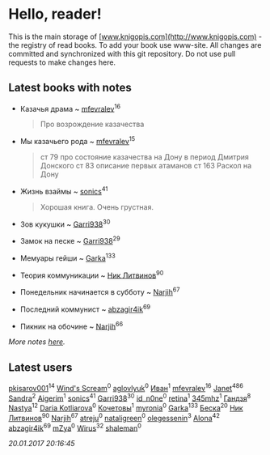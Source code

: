 # Hello, reader!
This is the main storage of [www.knigopis.com](http://www.knigopis.com) - the registry of read books.
To add your book use www-site. All changes are committed and synchronized with this git repository.
Do not use pull requests to make changes here.


## Latest books with notes
* Казачья драма ~ [mfevralev](users/140/140966150-vkontakte)<sup>16</sup>
    > Про возрождение казачества

* Мы казачьего рода ~ [mfevralev](users/140/140966150-vkontakte)<sup>15</sup>
    > ст 79 про состояние казачества на Дону в период Дмитрия Донского
    > ст 83 описание первых атаманов
    > ст 163 Раскол на Дону

* Жизнь взаймы ~ [sonics](users/588/5880221-vkontakte)<sup>41</sup>
    > Хорошая книга. Очень грустная.

* Зов кукушки ~ [Garri938](users/114/114389869162010721507-google)<sup>30</sup>

* Замок на песке ~ [Garri938](users/114/114389869162010721507-google)<sup>29</sup>

* Мемуары гейши ~ [Garka](users/115/115753719718250012620-google)<sup>133</sup>

* Теория коммуникации ~ [Ник Литвинов](users/241/241974816-vkontakte)<sup>90</sup>

* Понедельник начинается в субботу ~ [Narjih](users/101/101033677091232972633-google)<sup>67</sup>

* Последний коммунист ~ [abzagir4ik](users/362/3621623-vkontakte)<sup>69</sup>

* Пикник на обочине ~ [Narjih](users/101/101033677091232972633-google)<sup>66</sup>


_More notes [here](latest_books_with_notes.md)._


## Latest users
[pkisarov001](users/311/311057796-yandex)<sup>14</sup> 
[Wind's Scream](users/290/29027836-vkontakte)<sup>0</sup> 
[aglovlyuk](users/815/8156510-vkontakte)<sup>0</sup> 
[Иван](users/111/111223381196748176136-google)<sup>1</sup> 
[mfevralev](users/140/140966150-vkontakte)<sup>16</sup> 
[Janet](users/205/20565064-vkontakte)<sup>486</sup> 
[Sandra](users/242/242184576223760-facebook)<sup>2</sup> 
[Aigerim](users/157/157708568-vkontakte)<sup>1</sup> 
[sonics](users/588/5880221-vkontakte)<sup>41</sup> 
[Garri938](users/114/114389869162010721507-google)<sup>30</sup> 
[id_n0ne](users/182/18203635-vkontakte)<sup>0</sup> 
[retina](users/390/3900602-vkontakte)<sup>1</sup> 
[345mhz](users/107/107233253672325058205-google)<sup>1</sup> 
[Гандзя](users/103/1034497246671899-facebook)<sup>8</sup> 
[Nastya](users/891/891082154292809-facebook)<sup>12</sup> 
[Daria Kotliarova](users/518/5180649-vkontakte)<sup>0</sup> 
[Кочетовы](users/159/15953662837134578862-mailru)<sup>1</sup> 
[myronia](users/441/4413740-vkontakte)<sup>0</sup> 
[Garka](users/115/115753719718250012620-google)<sup>133</sup> 
[Беска](users/157/1577468-vkontakte)<sup>20</sup> 
[Ник Литвинов](users/241/241974816-vkontakte)<sup>90</sup> 
[Narjih](users/101/101033677091232972633-google)<sup>67</sup> 
[atreju](users/288/28815983-vkontakte)<sup>0</sup> 
[nataligreen](users/543/543835-vkontakte)<sup>0</sup> 
[olegessenin](users/390/3901448-vkontakte)<sup>3</sup> 
[Alona](users/320/320700111602997-facebook)<sup>42</sup> 
[abzagir4ik](users/362/3621623-vkontakte)<sup>69</sup> 
[mZya](users/105/105198053460598709259-google)<sup>0</sup> 
[Wirus](users/131/1312714775461194-facebook)<sup>32</sup> 
[shaleman](users/440/4400657-vkontakte)<sup>0</sup> 


_20.01.2017 20:16:45_
